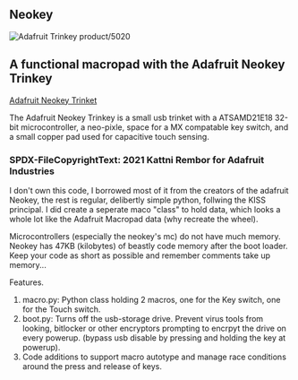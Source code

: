 ## Neokey

![Adafruit Trinkey product/5020](https://cdn-learn.adafruit.com/assets/assets/000/102/137/small360/adafruit_products_NeoKey_top_angle_key.jpg?1620935658)

## A functional macropad with the Adafruit Neokey Trinkey
<a href="https://www.adafruit.com/product/5020">Adafruit Neokey Trinket</a>

The Adafruit Neokey Trinkey is a small usb trinket with a ATSAMD21E18 32-bit microcontroller, a neo-pixle, space for a MX compatable key switch, and a small copper pad used for capacitive touch sensing.

### SPDX-FileCopyrightText: 2021 Kattni Rembor for Adafruit Industries

I don't own this code, I borrowed most of it from the creators of the adafruit Neokey, the rest is regular, delibertly simple python, follwing the KISS principal.
I did create a seperate maco "class" to hold data, which looks a whole lot like the Adafruit Macropad data (why recreate the wheel).

Microcontrollers (especially the neokey's mc) do not have much memory. Neokey has 47KB (kilobytes) of beastly code memory after the boot loader. Keep your code as short as possible and remember comments take up memory...

Features.
1. macro.py: Python class holding 2 macros, one for the Key switch, one for the Touch switch.
2. boot.py: Turns off the usb-storage drive. Prevent virus tools from looking, bitlocker or other encryptors prompting to encrpyt the drive on every powerup. (bypass usb disable by pressing and holding the key at powerup). 
3. Code additions to support macro autotype and manage race conditions around the press and release of keys.
